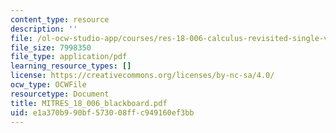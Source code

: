 ```yaml
---
content_type: resource
description: ''
file: /ol-ocw-studio-app/courses/res-18-006-calculus-revisited-single-variable-calculus-fall-2010/e1a370b990bf573008ffc949160ef3bb_MITRES_18_006_blackboard.pdf
file_size: 7998350
file_type: application/pdf
learning_resource_types: []
license: https://creativecommons.org/licenses/by-nc-sa/4.0/
ocw_type: OCWFile
resourcetype: Document
title: MITRES_18_006_blackboard.pdf
uid: e1a370b9-90bf-5730-08ff-c949160ef3bb
---
```

